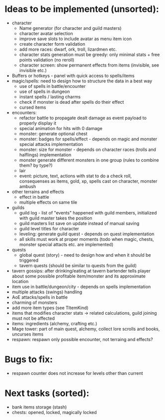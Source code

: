 # Ideas to be implemented (unsorted):

- character
  - Name generator (for character and guild masters)
  - character avatar selection
  - improve save slots to include avatar as menu item icon
  - create character form validation
  - add more races: dwarf, ork, troll, lizardmen etc.
  - character stats generation must be greedy: only minimal stats + free points validation (no reroll)
  - character screen: show permanent effects from items (invisible, see invisible etc.)
- Buffers or hotkeys - panel with quick access to spells/items
- magic/spells: need to design how to structure the data in a best way
  - use of spells in battle/encounter
  - use of spells in dungeon
  - instant spells / lasting charms
  - check if monster is dead after spells do their effect
  - cursed items
- encounters:
  - refactor battle to propagate dealt damage as event payload to properly display it
  - special animation for hits with 0 damage
  - monster: generate optional chest
  - monster: badges for spells/effect - depends on magic and monster special attacks implementation
  - monster: size for monster - depends on character races (trolls and halflings) implementation
  - monster generate different monsters in one group (rules to combine them? by type?)
  - lair
  - event: picture, text, actions with stat to do a check roll, consequenses as items, gold, xp, spells cast on character, monster ambush
- other terrains and effects
  - effect in battle
  - multiple effects on same tile
- guilds
  - guild log - list of "events" happened with guild members, initialized with guild master takes the position
  - guild masters list save on update instead of manual saving
  - guild level titles for character
  - leveling: generate guild quest - depends on quest implementation
  - all skills must work at proper moments (todo when magic, chests, monster special attacts etc. are implemented)
- quests
  - global quest (story) - need to design how and when it should be triggered
  - tavern quests (should be similar to quests from the guild)
- tavern gossips: after drinking/eating at tavern bartender tells player about some possible profitable item/monster and its approximate location
- item use in battle/dungeon/city - depends on spells implementation
- multiple attacks (swings) handling
- AoE attacks/spells in battle
- charming of monsters
- add more item types (see TItemKind)
- items that modifies character stats -> related calculations, guild joining must not be affected
- items: ingredients (alchemy, crafting etc.)
- Mage tower: part of main quest, alchemy, collect lore scrolls and books, uncurses items
- respawn: respawn only possible encounter, not terraing and effects?

# Bugs to fix:

- respawn counter does not increase for levels other than current

# Next tasks (sorted):

- bank items storage (stash)
- chests: opened, locked, magically locked
